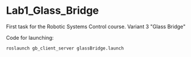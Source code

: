 # Lab1_Glass_Bridge
First task for the Robotic Systems Control course. Variant 3 "Glass Bridge"

Code for launching:
```lang-bash
roslaunch gb_client_server glassBridge.launch
```



